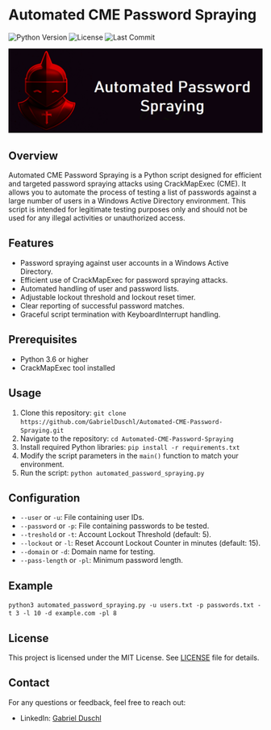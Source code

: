# Automated CME Password Spraying

![Python Version](https://img.shields.io/badge/python-3.6%20%7C%203.7%20%7C%203.8-blue)
![License](https://img.shields.io/github/license/GabrielDuschl/Automated-CME-Password-Spraying)
![Last Commit](https://img.shields.io/github/last-commit/GabrielDuschl/Automated-CME-Password-Spraying)

![Banner](images/github-banner.png)

## Overview

Automated CME Password Spraying is a Python script designed for efficient and targeted password spraying attacks using CrackMapExec (CME). It allows you to automate the process of testing a list of passwords against a large number of users in a Windows Active Directory environment. This script is intended for legitimate testing purposes only and should not be used for any illegal activities or unauthorized access.

## Features

- Password spraying against user accounts in a Windows Active Directory.
- Efficient use of CrackMapExec for password spraying attacks.
- Automated handling of user and password lists.
- Adjustable lockout threshold and lockout reset timer.
- Clear reporting of successful password matches.
- Graceful script termination with KeyboardInterrupt handling.

## Prerequisites

- Python 3.6 or higher
- CrackMapExec tool installed

## Usage

1. Clone this repository: `git clone https://github.com/GabrielDuschl/Automated-CME-Password-Spraying.git`
2. Navigate to the repository: `cd Automated-CME-Password-Spraying`
3. Install required Python libraries: `pip install -r requirements.txt`
4. Modify the script parameters in the `main()` function to match your environment.
5. Run the script: `python automated_password_spraying.py`

## Configuration

- `--user` or `-u`: File containing user IDs.
- `--password` or `-p`: File containing passwords to be tested.
- `--treshold` or `-t`: Account Lockout Threshold (default: 5).
- `--lockout` or `-l`: Reset Account Lockout Counter in minutes (default: 15).
- `--domain` or `-d`: Domain name for testing.
- `--pass-length` or `-pl`: Minimum password length.

## Example

```shell
python3 automated_password_spraying.py -u users.txt -p passwords.txt -t 3 -l 10 -d example.com -pl 8
```

## License

This project is licensed under the MIT License. See [LICENSE](LICENSE) file for details.

## Contact

For any questions or feedback, feel free to reach out:

- LinkedIn: [Gabriel Duschl](https://www.linkedin.com/in/gabrielduschl)

